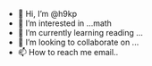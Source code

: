 - 👋 Hi, I’m @h9kp
- 👀 I’m interested in ...math
- 🌱 I’m currently learning reading ...
- 💞️ I’m looking to collaborate on ...
- 📫 How to reach me email..

<!---
h9kp/h9kp is a ✨ special ✨ repository because its `README.md` (this file) appears on your GitHub profile.
You can click the Preview link to take a look at your changes.
--->
